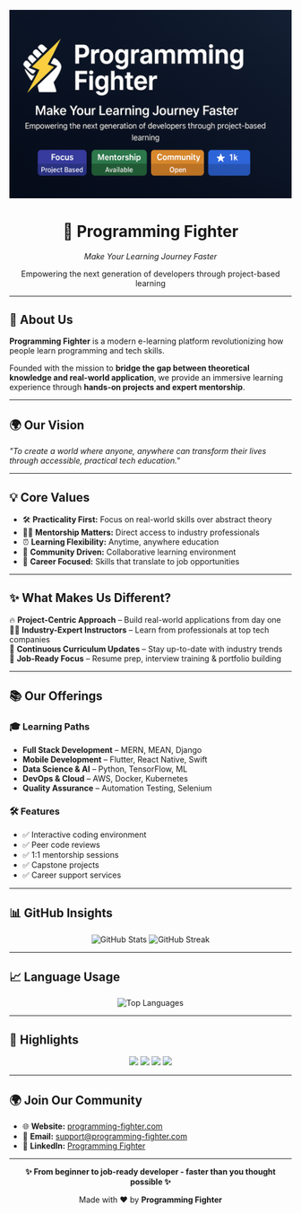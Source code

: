 <!-- Banner -->
<p align="center">
  <img src="programmingfighter.png" alt="Programming Fighter Banner"/>
</p>

<h1 align="center">🚀 Programming Fighter</h1>
<p align="center"><i>Make Your Learning Journey Faster</i></p>
<p align="center">Empowering the next generation of developers through project-based learning</p>

---

## 📖 About Us
**Programming Fighter** is a modern e-learning platform revolutionizing how people learn programming and tech skills.  

Founded with the mission to **bridge the gap between theoretical knowledge and real-world application**, we provide an immersive learning experience through **hands-on projects and expert mentorship**.

---

## 🌍 Our Vision
*"To create a world where anyone, anywhere can transform their lives through accessible, practical tech education."*

---

## 💡 Core Values
- 🛠 **Practicality First:** Focus on real-world skills over abstract theory  
- 👨‍🏫 **Mentorship Matters:** Direct access to industry professionals  
- ⏰ **Learning Flexibility:** Anytime, anywhere education  
- 🤝 **Community Driven:** Collaborative learning environment  
- 🎯 **Career Focused:** Skills that translate to job opportunities  

---

## ✨ What Makes Us Different?
🔥 **Project-Centric Approach** – Build real-world applications from day one  
👨‍💻 **Industry-Expert Instructors** – Learn from professionals at top tech companies  
🔄 **Continuous Curriculum Updates** – Stay up-to-date with industry trends  
🎯 **Job-Ready Focus** – Resume prep, interview training & portfolio building  

---

## 📚 Our Offerings
### 🎓 Learning Paths
- **Full Stack Development** – MERN, MEAN, Django  
- **Mobile Development** – Flutter, React Native, Swift  
- **Data Science & AI** – Python, TensorFlow, ML  
- **DevOps & Cloud** – AWS, Docker, Kubernetes  
- **Quality Assurance** – Automation Testing, Selenium  

### 🛠 Features
- ✅ Interactive coding environment  
- ✅ Peer code reviews  
- ✅ 1:1 mentorship sessions  
- ✅ Capstone projects  
- ✅ Career support services  

---

## 📊 GitHub Insights
<p align="center">
  <img src="https://github-readme-stats.vercel.app/api?username=programming-fighter&show_icons=true&theme=tokyonight" alt="GitHub Stats" />
  <img src="https://github-readme-streak-stats.herokuapp.com/?user=programming-fighter&theme=tokyonight" alt="GitHub Streak" />
</p>

---

## 📈 Language Usage
<p align="center">
  <img src="https://github-readme-stats.vercel.app/api/top-langs/?username=programming-fighter&layout=compact&theme=tokyonight" alt="Top Languages" />
</p>

---

## 📌 Highlights
<p align="center">
  <img src="https://img.shields.io/badge/Focus-Project%20Based-blueviolet?style=for-the-badge" />
  <img src="https://img.shields.io/badge/Mentorship-Available-brightgreen?style=for-the-badge" />
  <img src="https://img.shields.io/badge/Community-Open-orange?style=for-the-badge" />
  <img src="https://img.shields.io/badge/Job-Ready%20Skills-success?style=for-the-badge" />
</p>

---

## 🌍 Join Our Community
- 🌐 **Website:** [programming-fighter.com](https://www.programming-fighter.com)  
- 📧 **Email:** support@programming-fighter.com  
- 💼 **LinkedIn:** [Programming Fighter](https://www.linkedin.com/company/programming-fighter)  

---

<p align="center">
  <b>✨ From beginner to job-ready developer - faster than you thought possible ✨</b>
</p>

<p align="center">
  Made with ❤️ by <b>Programming Fighter</b>
</p>
